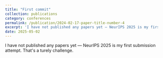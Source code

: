 ```yaml
---
title: "First commit"
collection: publications
category: conferences
permalink: /publication/2024-02-17-paper-title-number-4
excerpt: 'I have not published any papers yet — NeurIPS 2025 is my first submission attempt.'
date: 2025-05-02
---
```


I have not published any papers yet — NeurIPS 2025 is my first submission attempt. That's a turely challenge.
